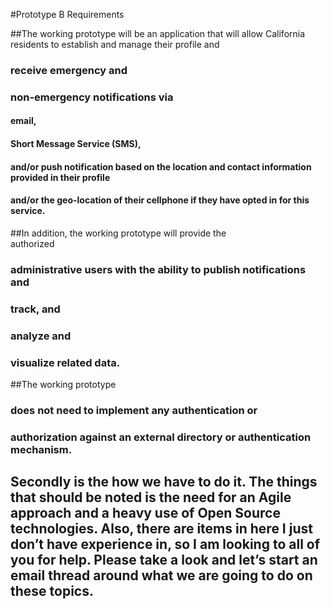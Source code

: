 #Prototype B Requirements   
 
##The working prototype will be an application that will allow California residents to establish 
and  manage  their  profile  and  
### receive  emergency  and  
### non-emergency  notifications  via  
#### email, 
#### Short Message Service (SMS), 
#### and/or push notification based on the location and contact  information  provided  in  their  profile  
#### and/or  the  geo-location  of  their  cellphone  if they  have  opted  in  for  this  service.  

##In  addition,  the  working  prototype  will  provide  the  
authorized  
### administrative  users  with  the  ability  to  publish  notifications  and  
### track,  and  
### analyze  and  
### visualize  related  data.  

##The  working  prototype  
### does  not  need  to  implement any  authentication  or  
### authorization  against  an  external  directory  or  authentication  mechanism.

## Secondly is the how we have to do it. The things that should be noted is the need for an Agile approach and a heavy use of Open Source technologies. Also, there are items in here I just don’t have experience in, so I am looking to all of you for help. Please take a look and let’s start an email thread around what we are going to do on these topics.
